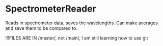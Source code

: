# SpectrometerReader
Reads in spectrometer data, saves the wavelengths. Can make averages and save them to be compared to.

!!!FILES ARE IN /master/, not /main/, I am still learning how to use git
